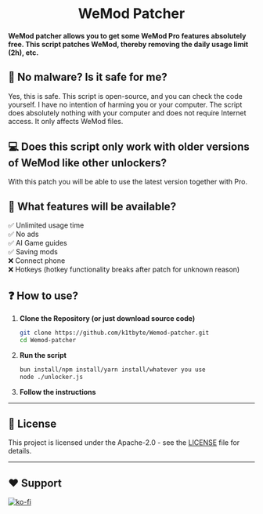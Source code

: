 <div align="center">
  <h1>WeMod Patcher</h1>
</div>

<h4>WeMod patcher allows you to get some WeMod Pro features absolutely free. This script patches WeMod, thereby removing the daily usage limit (2h), etc.</h4>

## 👾 No malware? Is it safe for me?

Yes, this is safe. This script is open-source, and you can check the code yourself. I have no intention of harming you or your computer. The script does absolutely nothing with your computer and does not require Internet access. It only affects WeMod files.

## 💻 Does this script only work with older versions of WeMod like other unlockers?

With this patch you will be able to use the latest version together with Pro.

##  👀 What features will be available?

✅ Unlimited usage time <br/>
✅ No ads <br/>
✅ AI Game guides <br/>
✅ Saving mods <br/>
❌ Connect phone <br/>
❌ Hotkeys (hotkey functionality breaks after patch for unknown reason)

## ❓ How to use?

1. **Clone the Repository (or just download source code)**
    ``` bash
    git clone https://github.com/k1tbyte/Wemod-patcher.git
    cd Wemod-patcher
    ```
2. **Run the script**
    ``` bash
    bun install/npm install/yarn install/whatever you use
    node ./unlocker.js
    ```
3. **Follow the instructions**

---
## 📜 License
This project is licensed under the Apache-2.0 - see the [LICENSE](LICENSE.txt) file for details.

---
## ❤️ Support
[![ko-fi](https://www.ko-fi.com/img/githubbutton_sm.svg)](https://ko-fi.com/kitbyte)
